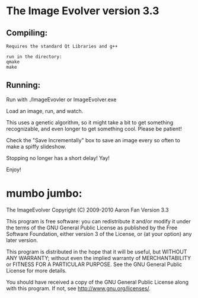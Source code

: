 # The Image Evolver version 3.3

## Compiling:
	Requires the standard Qt Libraries and g++

	run in the directory:
	qmake
	make

## Running:
Run with ./ImageEvovler or ImageEvolver.exe

Load an image, run, and watch.

This uses a genetic algorithm, so it might take a bit to get something recognizable, 
and even longer to get something cool. Please be patient!

Check the "Save Incrementally" box to save an image every so often to make a spiffy slideshow.

Stopping no longer has a short delay! Yay!


Enjoy!

# mumbo jumbo:

The ImageEvolver
 Copyright (C) 2009-2010  Aaron Fan
 Version 3.3

This program is free software: you can redistribute it and/or modify
it under the terms of the GNU General Public License as published by
the Free Software Foundation, either version 3 of the License, or
(at your option) any later version.

This program is distributed in the hope that it will be useful,
but WITHOUT ANY WARRANTY; without even the implied warranty of
MERCHANTABILITY or FITNESS FOR A PARTICULAR PURPOSE.  See the
GNU General Public License for more details.

You should have received a copy of the GNU General Public License
along with this program.  If not, see <http://www.gnu.org/licenses/>.
